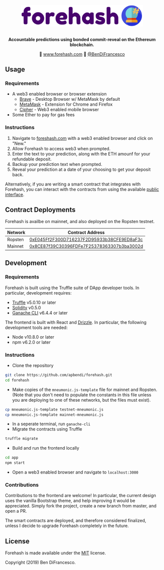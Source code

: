 <div align="center">
	<img width="400" src="app/src/full-text-logo.png" alt="Forehash Logo">
	<br>
	<br>
</div>

<p align="center">
	<b>Accountable predictions using bonded commit-reveal on the Ethereum blockchain.</b>
</p>

<p align="center">
	🚀 <a href="https://forehash.com">www.forehash.com</a>
	👷 <a href="https://twitter.com/BenDiFrancesco">@BenDiFrancesco</a>
</p>

## Usage

### Requirements

* A web3 enabled browser or browser extension
	* [Brave](https://brave.com/) - Desktop Browser w/ MetaMask by default
	* [MetaMask](https://metamask.io/) - Extension for Chrome and Firefox
	* [Cipher](https://www.cipherbrowser.com/) - Web3 enabled mobile browser
* Some Ether to pay for gas fees

### Instructions

1. Navigate to [foreshash.com](https://forehash.com) with a web3 enabled browser and click on "New."
2. Allow Forehash to access web3 when prompted.
3. Enter the text to your prediction, along with the ETH amounf for your refundable deposit.
4. Backup your prediction text when prompted.
5. Reveal your prediction at a date of your choosing to get your deposit back.

Alternatively, if you are writing a smart contract that integrates with Forehash, you can interact with the contracts from using the available [public interface](https://github.com/apbendi/forehash/blob/master/contracts/Bankshot.sol).

## Contract Deployments

Forehash is availbe on mainnet, and also deployed on the Ropsten testnet.

Network | Contract Address
------- | -------------| 
Ropsten | [0xE045Ff2F300D716237F2D95933b38CFE9ED8aF3c](https://ropsten.etherscan.io/address/0xe045ff2f300d716237f2d95933b38cfe9ed8af3c)
Mainnet|[0x8CE87f39C30396FDFe7F25378363307b3ba3002d](https://etherscan.io/address/0x8ce87f39c30396fdfe7f25378363307b3ba3002d)|

## Development

### Requirements

Forehash is built using the Truffle suite of DApp developer tools. In particular, development requires:

* [Truffle](https://truffleframework.com/truffle) v5.0.10 or later
* [Solidity](https://solidity.readthedocs.io/en/v0.5.0/installing-solidity.html) v0.5.0
* [Ganache CLI](https://github.com/trufflesuite/ganache-cli) v6.4.4 or later

The frontend is built with React and [Drizzle](https://truffleframework.com/drizzle). In particular, the following development tools are needed:

* Node v10.8.0 or later
* npm v6.2.0 or later

### Instructions

* Clone the repository

```bash
git clone https://github.com/apbendi/forehash.git
cd forehash
```

* Make copies of the `mneumonic.js-template` file for mainnet and Ropsten. (Note that you don't need to populate the constants in this file unless you are deploying to one of these networks, but the files must exist).

```bash
cp mneumonic.js-template testnet-mneumonic.js
cp mneumonic.js-template mainnet-mneumonic.js
```

* In a seperate terminal, run `ganache-cli`
* Migrate the contracts using Truffle

```bash
truffle migrate
```

* Build and run the frontend locally

```bash
cd app
npm start
```

* Open a web3 enabled browser and navigate to `localhost:3000`

### Contributions

Contributions to the frontend are welcome! In particular, the current design uses the vanilla Bootstrap theme, and help improving it would be appreciated. Simply fork the project, create a new branch from master, and open a PR.

The smart contracts are deployed, and therefore considered finalized, unless I decide to upgrade Forehash completely in the future.

## License

Forehash is made available under the [MIT](LICENSE.txt) license.

Copyright (2019) Ben DiFrancesco.
